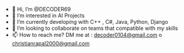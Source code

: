 - 👋 Hi, I’m @DECODER69
- 👀 I’m interested in AI Projects
- 🌱 I’m currently developing with C++ , C#, Java,  Python, Django
- 💞️ I’m looking to collaborate on teams that compatible with my skills
- 📫 How to reach me? DM me at : decoder0104@gmail.com o  christianrapal2000@gmail.com

<!---
DECODER69/DECODER69 is a ✨ special ✨ repository because its `README.md` (this file) appears on your GitHub profile.
You can click the Preview link to take a look at your changes.
--->
